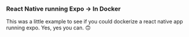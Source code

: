 ### React Native running Expo -> In Docker
This was a little example to see if you could dockerize a react native app running expo. Yes, yes you can. 🙃